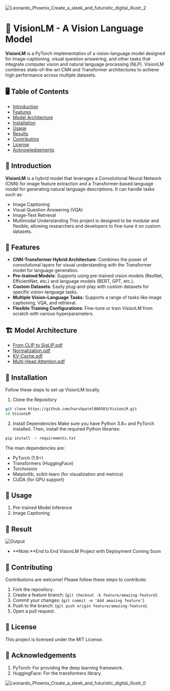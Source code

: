 ![Leonardo_Phoenix_Create_a_sleek_and_futuristic_digital_illustr_2](https://github.com/user-attachments/assets/c264804b-e35d-4cf1-8506-ca66f8f5d36f)
# 🧠 VisionLM - A Vision Language Model

**VisionLM** is a PyTorch implementation of a vision-language model designed for image-captioning, visual question answering, and other tasks that integrate computer vision and natural language processing (NLP). VisionLM combines state-of-the-art CNN and Transformer architectures to achieve high performance across multiple datasets.

## 🖥️ Table of Contents

- [Introduction](#introduction)
- [Features](#features)
- [Model Architecture](#model-architecture)
- [Installation](#installation)
- [Usage](#usage)
- [Results](#results)
- [Contributing](#contributing)
- [License](#license)
- [Acknowledgements](#acknowledgements)

## 🌟 Introduction
**VisionLM**  is a hybrid model that leverages a Convolutional Neural Network (CNN) for image feature extraction and a Transformer-based language model for generating natural language descriptions. It can handle tasks such as:

- Image Captioning
- Visual Question Answering (VQA)
- Image-Text Retrieval
- Multimodal Understanding
This project is designed to be modular and flexible, allowing researchers and developers to fine-tune it on custom datasets.

## 🚀 Features
- **CNN-Transformer Hybrid Architecture**: Combines the power of convolutional layers for visual understanding with the Transformer model for language generation.
- **Pre-trained Models**: Supports using pre-trained vision models (ResNet, EfficientNet, etc.) and language models (BERT, GPT, etc.).
- **Custom Datasets**: Easily plug-and-play with custom datasets for specific vision-language tasks.
- **Multiple Vision-Language Tasks**: Supports a range of tasks like image captioning, VQA, and retrieval.
- **Flexible Training Configurations**: Fine-tune or train VisionLM from scratch with various hyperparameters.

## 🏗️ Model Architecture
- [From CLIP to SigLIP.pdf](https://github.com/user-attachments/files/17090272/From.CLIP.to.SigLIP.pdf)
- [Normalization.pdf](https://github.com/user-attachments/files/17090274/Normalization.pdf)
- [KV-Cache.pdf](https://github.com/user-attachments/files/17090275/KV-Cache.pdf)
- [Multi-Head Attention.pdf](https://github.com/user-attachments/files/17090277/Multi-Head.Attention.pdf)

## 🔧 Installation
Follow these steps to set up VisionLM locally.
1. Clone the Repository
```bash
git clone https://github.com/harshpatel080503/VisionLM.git
cd VisionLM
```
2. Install Dependencies
Make sure you have Python 3.8+ and PyTorch installed. Then, install the required Python libraries:
```bash
pip install -r requirements.txt
```
The main dependencies are:

- PyTorch (1.9+)
- Transformers (HuggingFace)
- Torchvision
- Matplotlib, scikit-learn (for visualization and metrics)
- CUDA (for GPU support)

## 📖 Usage
1. Pre-trained Model Inference
2. Image Captioning

## 🎯 Result
![Output](https://github.com/user-attachments/assets/8f86ad0b-41e8-4b2f-818a-f6dfa6e3ce11)
- **Note:**End to End VisionLM Project with Deployment Coming Soon

## 👥 Contributing
Contributions are welcome! Please follow these steps to contribute:

1. Fork the repository.
2. Create a feature branch: (```git checkout -b feature/amazing-feature```).
3. Commit your changes: (```git commit -m 'Add amazing feature'```).
4. Push to the branch: (```git push origin feature/amazing-feature```).
5. Open a pull request.

## 📝 License
This project is licensed under the MIT License.

## 🙏 Acknowledgements
1. PyTorch: For providing the deep learning framework.
2. HuggingFace: For the transformers library.

![Leonardo_Phoenix_Create_a_sleek_and_futuristic_digital_illustr_0](https://github.com/user-attachments/assets/ba569ee8-8673-4161-9be8-8c80ab725e91)
